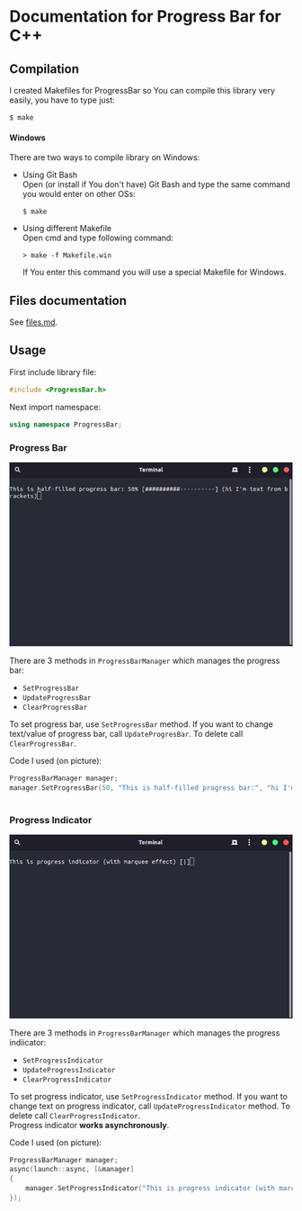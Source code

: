 # Documentation for Progress Bar for C++

## Compilation
I created Makefiles for ProgressBar so You can compile this library very easily, you have to type just:
```shell
$ make
```

#### Windows
There are two ways to compile library on Windows:
- Using Git Bash  
  Open (or install if You don't have) Git Bash and type the same command you would enter on other OSs:
  ```shell
  $ make
  ```
- Using different Makefile  
  Open cmd and type following command:
  ```shell
  > make -f Makefile.win
  ```
  If You enter this command you will use a special Makefile for Windows.

## Files documentation
See [files.md](files.md).

## Usage
First include library file:
```cpp
#include <ProgressBar.h>
```
Next import namespace:
```cpp
using namespace ProgressBar;
```

### Progress Bar
![Progress bar in action](img/ProgressBar.png)

There are 3 methods in `ProgressBarManager` which manages the progress bar:
- `SetProgressBar`
- `UpdateProgressBar`
- `ClearProgressBar`

To set progress bar, use `SetProgressBar` method. If you want to change text/value of progress bar, call `UpdateProgresBar`. To delete call `ClearProgressBar`.

Code I used (on picture):
```cpp
ProgressBarManager manager;
manager.SetProgressBar(50, "This is half-filled progress bar:", "hi I'm text from brackets");
```
#
### Progress Indicator
![Progress indicator in action](img/ProgressIndicator.png)

There are 3 methods in `ProgressBarManager` which manages the progress indiicator:
- `SetProgressIndicator`
- `UpdateProgressIndicator`
- `ClearProgressIndicator`

To set progress indicator, use `SetProgressIndicator` method. If you want to change text on progress indicator, call `UpdateProgressIndicator` method. To delete call `ClearProgressIndicator`.  
Progress indicator **works asynchronously**.

Code I used (on picture):
```cpp
ProgressBarManager manager;
async(launch::async, [&manager]
{
    manager.SetProgressIndicator("This is progress indicator (with marquee effect)");
});
```